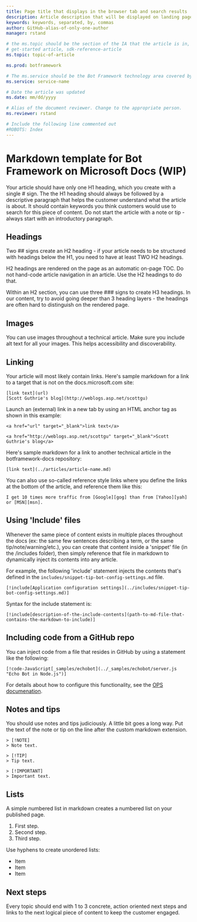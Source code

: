 ```yaml
---
title: Page title that displays in the browser tab and search results | Microsoft Docs
description: Article description that will be displayed on landing pages and in most search results
keywords: keywords, separated, by, commas
author: GitHub-alias-of-only-one-author
manager: rstand

# the ms.topic should be the section of the IA that the article is in, with the suffix -article. Some examples:
# get-started article, sdk-reference-article
ms.topic: topic-of-article

ms.prod: botframework

# The ms.service should be the Bot Framework technology area covered by the article, e.g., Bot Builder, LUIS, Azure Bot Service
ms.service: service-name

# Date the article was updated
ms.date: mm/dd/yyyy

# Alias of the document reviewer. Change to the appropriate person.
ms.reviewer: rstand

# Include the following line commented out
#ROBOTS: Index
---
```

# Markdown template for Bot Framework on Microsoft Docs (WIP)

Your article should have only one H1 heading, which you create with a single # sign. The the H1 heading should always be followed by a descriptive paragraph that helps the customer understand what the article is about. It should contain keywords you think customers would use to search for this piece of content. Do not start the article with a note or tip - always start with an introductory paragraph.

## Headings

Two ## signs create an H2 heading - if your article needs to be structured with headings below the H1, you need to have at least TWO H2 headings.

H2 headings are rendered on the page as an automatic on-page TOC. Do not hand-code article navigation in an article. Use the H2 headings to do that.

Within an H2 section, you can use three ### signs to create H3 headings. In our content, try to avoid going deeper than 3 heading layers - the headings are often hard to distinguish on the rendered page.

## Images
You can use images throughout a technical article. Make sure you include alt text for all your images. This helps accessibility and discoverability.

## Linking
Your article will most likely contain links. Here's sample markdown for a link to a target that is not on the docs.microsoft.com site:

    [link text](url)
    [Scott Guthrie's blog](http://weblogs.asp.net/scottgu)

Launch an (external) link in a new tab by using an HTML anchor tag as shown in this example:

    <a href="url" target="_blank">link text</a>

    <a href="http://weblogs.asp.net/scottgu" target="_blank">Scott Guthrie's blog</a>

Here's sample markdown for a link to another technical article in the botframework-docs repository:

    [link text](../articles/article-name.md)

You can also use so-called reference style links where you define the links at the bottom of the article, and reference them like this:

    I get 10 times more traffic from [Google][gog] than from [Yahoo][yah] or [MSN][msn].

## Using 'Include' files

Whenever the same piece of content exists in multiple places throughout the docs (ex: the same few sentences describing a term, or the same tip/note/warning/etc.), 
you can create that content inside a 'snippet' file (in the /includes folder), then simply reference that file in markdown to dynamically inject its contents into any article.

For example, the following 'include' statement injects the contents that's defined in the `includes/snippet-tip-bot-config-settings.md` file.

    [!include[Application configuration settings](../includes/snippet-tip-bot-config-settings.md)]

Syntax for the include statement is:

    [!include[description-of-the-include-contents](path-to-md-file-that-contains-the-markdown-to-include)]

## Including code from a GitHub repo

You can inject code from a file that resides in GitHub by using a statement like the following:

    [!code-JavaScript[_samples/echobot](../_samples/echobot/server.js "Echo Bot in Node.js")]

For details about how to configure this functionality, see the [OPS documenation](https://opsdocs.azurewebsites.net/en-us/opsdocs/partnerdocs/codesnippets?branch=master).

## Notes and tips
You should use notes and tips judiciously. A little bit goes a long way. Put the text of the note or tip on the line after the custom markdown extension.

```
> [!NOTE]
> Note text.

> [!TIP]
> Tip text.

> [!IMPORTANT]
> Important text.
```

## Lists

A simple numbered list in markdown creates a numbered list on your published page.

1. First step.
2. Second step.
3. Third step.

Use hyphens to create unordered lists:

- Item
- Item
- Item


## Next steps
Every topic should end with 1 to 3 concrete, action oriented next steps and links to the next logical piece of content to keep the customer engaged.

<!--Reference style links - using these makes the source content way more readable than using inline links-->
[gog]: http://google.com/        
[yah]: http://search.yahoo.com/  
[msn]: http://search.msn.com/    
